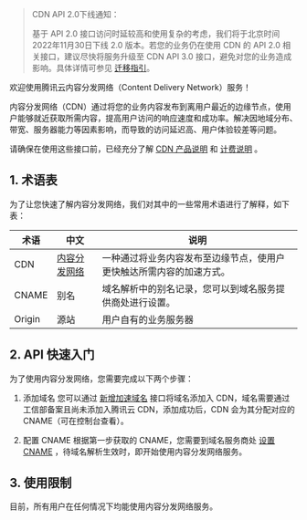 <blockquote class="d-mod-alarm">
<div class="d-mod-title d-alarm-title">
<i class="d-icon-alarm"></i>CDN API 2.0下线通知：
</div>
<p>基于 API 2.0 接口访问时延较高和使用复杂的考虑，我们将于北京时间2022年11月30日下线 2.0 版本。若您的业务仍在使用 CDN 的 API 2.0 相关接口，建议尽快将服务升级至 CDN API 3.0 接口，避免对您的业务造成影响。具体详情可参见 <a href="https://doc.weixin.qq.com/doc/w3_ABEAqAYLACovW5dgAjOTquTdo0O5I?scode=AJEAIQdfAAootM0d51ABEAqAYLACo">迁移指引</a>。</p>
</blockquote>

欢迎使用腾讯云内容分发网络（Content Delivery Network）服务！

内容分发网络（CDN）通过将您的业务内容发布到离用户最近的边缘节点，使用户能够就近获取所需内容，提高用户访问的响应速度和成功率。解决因地域分布、带宽、服务器能力等因素影响，而导致的访问延迟高、用户体验较差等问题。

请确保在使用这些接口前，已经充分了解 [CDN 产品说明](https://cloud.tencent.com/doc/product/228/2939) 和 [计费说明](https://cloud.tencent.com/document/product/228/2949) 。

## 1. 术语表
为了让您快速了解内容分发网络，我们对其中的一些常用术语进行了解释，如下表：

| 术语     | 中文                                       | 说明                                 |
| ------ | ---------------------------------------- | ---------------------------------- |
| CDN    | [内容分发网络](https://cloud.tencent.com/doc/product/228/2939) | 一种通过将业务内容发布至边缘节点，使用户更快触达所需内容的加速方式。 |
| CNAME  | 别名                                       | 域名解析中的别名记录，您可以到域名服务提供商处进行设置。       |
| Origin | 源站                                       | 用户自有的业务服务器                         |


## 2. API 快速入门

为了使用内容分发网络，您需要完成以下两个步骤：

1. 添加域名
   您可以通过 [新增加速域名](https://cloud.tencent.com/doc/api/231/1406) 接口将域名添加入 CDN，域名需要通过工信部备案且尚未添加入腾讯云 CDN，添加成功后，CDN 会为其分配对应的 CNAME（可在控制台查看）。

2. 配置 CNAME
   根据第一步获取的 CNAME，您需要到域名服务商处 [设置 CNAME](https://cloud.tencent.com/doc/product/228/3121) ，待域名解析生效时，即开始使用内容分发网络服务。

## 3. 使用限制
目前，所有用户在任何情况下均能使用内容分发网络服务。


